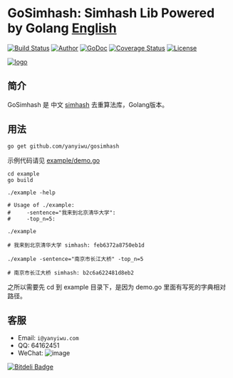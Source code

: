 # GoSimhash: Simhash Lib Powered by Golang [English](README_EN.md)

[![Build Status](https://travis-ci.org/yanyiwu/gosimhash.png?branch=master)](https://travis-ci.org/yanyiwu/gosimhash) 
[![Author](https://img.shields.io/badge/author-@yanyiwu-blue.svg?style=flat)](http://yanyiwu.com/) 
[![GoDoc](https://godoc.org/github.com/yanyiwu/gosimhash?status.svg)](https://godoc.org/github.com/yanyiwu/gosimhash)
[![Coverage Status](https://coveralls.io/repos/yanyiwu/gosimhash/badge.svg?branch=master&service=github)](https://coveralls.io/github/yanyiwu/gosimhash?branch=master)
[![License](https://img.shields.io/badge/license-MIT-yellow.svg?style=flat)](http://yanyiwu.mit-license.org)

[![logo](http://7viirv.com1.z0.glb.clouddn.com/GoSimhashLogo-v1.png)](https://github.com/yanyiwu/gosimhash)

## 简介

GoSimhash 是 中文 [simhash] 去重算法库，Golang版本。

## 用法

```
go get github.com/yanyiwu/gosimhash
```

示例代码请见 [example/demo.go](example/demo.go)

```
cd example
go build

./example -help

# Usage of ./example:
#     -sentence="我来到北京清华大学":
#     -top_n=5:

./example

# 我来到北京清华大学 simhash: feb6372a8750eb1d

./example -sentence="南京市长江大桥" -top_n=5

# 南京市长江大桥 simhash: b2c6a622481d8eb2
```

之所以需要先 cd 到 example 目录下，是因为 demo.go 里面有写死的字典相对路径。

## 客服

+ Email: `i@yanyiwu.com`
+ QQ: 64162451
+ WeChat: ![image](http://7viirv.com1.z0.glb.clouddn.com/5a7d1b5c0d_yanyiwu_personal_qrcodes.jpg)

[simhash]:http://github.com/yanyiwu/simhash


[![Bitdeli Badge](https://d2weczhvl823v0.cloudfront.net/yanyiwu/gosimhash/trend.png)](https://bitdeli.com/free "Bitdeli Badge")

